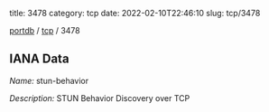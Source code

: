 title: 3478
category: tcp
date: 2022-02-10T22:46:10
slug: tcp/3478

[portdb](/) / [tcp](/category/tcp.html) / 3478


## IANA Data

_Name:_ stun-behavior

_Description:_ STUN Behavior Discovery over TCP

